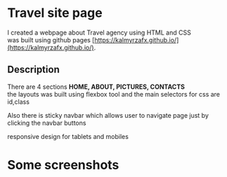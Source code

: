 # Travel site page

I created a webpage about Travel agency using HTML and CSS<br/>
was built using github pages [https://kalmyrzafx.github.io/](https://kalmyrzafx.github.io/).

## Description
There are 4 sections **HOME, ABOUT, PICTURES, CONTACTS**<br/>
the layouts was built using flexbox tool and the main selectors for css are id,class<br/>

Also there is sticky navbar which allows user to navigate page just
by clicking the navbar buttons<br/>

responsive design for tablets and mobiles


# Some screenshots

